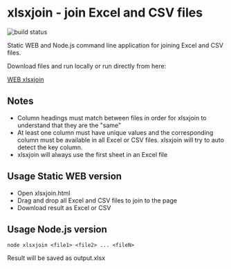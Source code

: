 # xlsxjoin - join Excel and CSV files

![build status](https://github.com/midstar/xlsxjoin/actions/workflows/main.yml/badge.svg)

Static WEB and Node.js command line application for joining Excel and
CSV files. 

Download files and run locally or run directly from here:

[WEB xlsxjoin](https://midstar.github.io/xlsxjoin/xlsxjoin.html)

## Notes

- Column headings must match between files in order for xlsxjoin to
  understand that they are the "same"
- At least one column must have unique values and the corresponding
  column must be available in all Excel or CSV files. xlsxjoin will
  try to auto detect the key column.
- xlsxjoin will always use the first sheet in an Excel file

## Usage Static WEB version

- Open xlsxjoin.html
- Drag and drop all Excel and CSV files to join to the page
- Download result as Excel or CSV

## Usage Node.js version

    node xlsxjoin <file1> <file2> ... <fileN>

Result will be saved as output.xlsx


